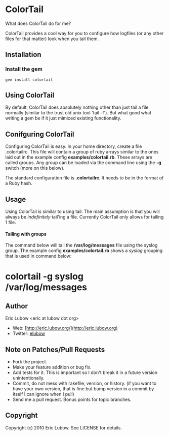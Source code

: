 # ColorTail #

What does ColorTail do for me?

ColorTail provides a cool way for you to configure how logfiles (or any other files for that matter) look when you tail them.

## Installation ##

### Install the gem ##
    gem install colortail

## Using ColorTail ##

By default, ColorTail does absolutely nothing other than just tail a file normally (similar to the trust old unix tool 'tail -f').  But what good what writing a gem be if it just mimiced existing functionality.

## Conifguring ColorTail ##

Configuring ColorTail is easy.  In your home directory, create a file .colortailrc.  This file will contain a group of ruby arrays similar to the ones laid out in the example config **examples/colortail.rb**.  These arrays are called groups.  Any group can be loaded via the command line using the **-g** switch (more on this below).

The standard configuration file is **.colortailrc**.  It needs to be in the format of a Ruby hash.

## Usage ##

Using ColorTail is similar to using tail. The main assumption is that you will always be _indefinitely_ tail'ing a file. Currently ColorTail only allows for tailing 1 file.

#### Tailing with groups

The command below will tail the **/var/log/messages** file using the syslog group. The example config **examples/colortail.rb** shows a _syslog_ grouping that is used in command below:

   # colortail -g syslog /var/log/messages

## Author ##

Eric Lubow &lt;eric at lubow dot org&gt;

  * Web: [http://eric.lubow.org/](http://eric.lubow.org)
  * Twitter: [elubow](http://twitter.com/elubow)

## Note on Patches/Pull Requests
 
  * Fork the project.
  * Make your feature addition or bug fix.
  * Add tests for it. This is important so I don't break it in a
    future version unintentionally.
  * Commit, do not mess with rakefile, version, or history.
    (if you want to have your own version, that is fine but bump version in a commit by itself I can ignore when I pull)
  * Send me a pull request. Bonus points for topic branches.

## Copyright

Copyright (c) 2010 Eric Lubow. See LICENSE for details.
